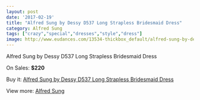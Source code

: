 ```yaml
---
layout: post
date: '2017-02-19'
title: "Alfred Sung by Dessy D537 Long Strapless Bridesmaid Dress"
category: Alfred Sung
tags: ["crazy","special","dresses","style","dress"]
image: http://www.eudances.com/13534-thickbox_default/alfred-sung-by-dessy-d537-long-strapless-bridesmaid-dress.jpg
---
```

Alfred Sung by Dessy D537 Long Strapless Bridesmaid Dress

On Sales: **$220**
<a href="https://www.eudances.com/en/alfred-sung/4082-alfred-sung-by-dessy-d537-long-strapless-bridesmaid-dress.html"><amp-img layout="responsive" width="600" height="600" src="//www.eudances.com/13534-thickbox_default/alfred-sung-by-dessy-d537-long-strapless-bridesmaid-dress.jpg" alt="Alfred Sung by Dessy D537 Long Strapless Bridesmaid Dress 0" /></a>
<a href="https://www.eudances.com/en/alfred-sung/4082-alfred-sung-by-dessy-d537-long-strapless-bridesmaid-dress.html"><amp-img layout="responsive" width="600" height="600" src="//www.eudances.com/13535-thickbox_default/alfred-sung-by-dessy-d537-long-strapless-bridesmaid-dress.jpg" alt="Alfred Sung by Dessy D537 Long Strapless Bridesmaid Dress 1" /></a>
<a href="https://www.eudances.com/en/alfred-sung/4082-alfred-sung-by-dessy-d537-long-strapless-bridesmaid-dress.html"><amp-img layout="responsive" width="600" height="600" src="//www.eudances.com/13536-thickbox_default/alfred-sung-by-dessy-d537-long-strapless-bridesmaid-dress.jpg" alt="Alfred Sung by Dessy D537 Long Strapless Bridesmaid Dress 2" /></a>
<a href="https://www.eudances.com/en/alfred-sung/4082-alfred-sung-by-dessy-d537-long-strapless-bridesmaid-dress.html"><amp-img layout="responsive" width="600" height="600" src="//www.eudances.com/13537-thickbox_default/alfred-sung-by-dessy-d537-long-strapless-bridesmaid-dress.jpg" alt="Alfred Sung by Dessy D537 Long Strapless Bridesmaid Dress 3" /></a>

Buy it: [Alfred Sung by Dessy D537 Long Strapless Bridesmaid Dress](https://www.eudances.com/en/alfred-sung/4082-alfred-sung-by-dessy-d537-long-strapless-bridesmaid-dress.html "Alfred Sung by Dessy D537 Long Strapless Bridesmaid Dress")

View more: [Alfred Sung](https://www.eudances.com/en/52-alfred-sung "Alfred Sung")
